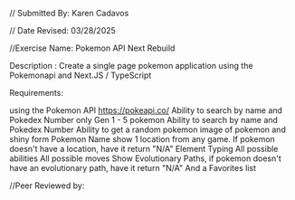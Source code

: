 // Submitted By: Karen Cadavos

// Date Revised: 03/28/2025

//Exercise Name: Pokemon API Next Rebuild

Description : Create a single page pokemon application using the Pokemonapi and Next.JS / TypeScript


Requirements:

using the Pokemon API https://pokeapi.co/
Ability to search by name and Pokedex Number
only Gen 1 - 5 pokemon
Ability to search by name and Pokedex Number
Ability to get a random pokemon
image of pokemon and shiny form
Pokemon Name
show 1 location from any game. If pokemon doesn't have a location, have it return "N/A"
Element Typing
All possible abilities
All possible moves
Show Evolutionary Paths, if pokemon doesn't have an evolutionary path, have it return "N/A"
And a Favorites list


//Peer Reviewed by: 
